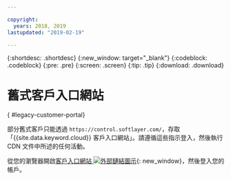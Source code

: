 ```yaml
---

copyright:
  years: 2018, 2019
lastupdated: "2019-02-19"

---
```


{:shortdesc: .shortdesc}
{:new_window: target="_blank"}
{:codeblock: .codeblock}
{:pre: .pre}
{:screen: .screen}
{:tip: .tip}
{:download: .download}

# 舊式客戶入口網站
{ #legacy-customer-portal}

部分舊式客戶只能透過 `https://control.softlayer.com/`，存取「{{site.data.keyword.cloud}} 客戶入口網站」。請遵循這些指示登入，然後執行 CDN 文件中所述的任何活動。

從您的瀏覽器開啟[客戶入口網站 ![外部鏈結圖示](../../icons/launch-glyph.svg "外部鏈結圖示")](https://control.softlayer.com/){: new_window}，然後登入您的帳戶。
